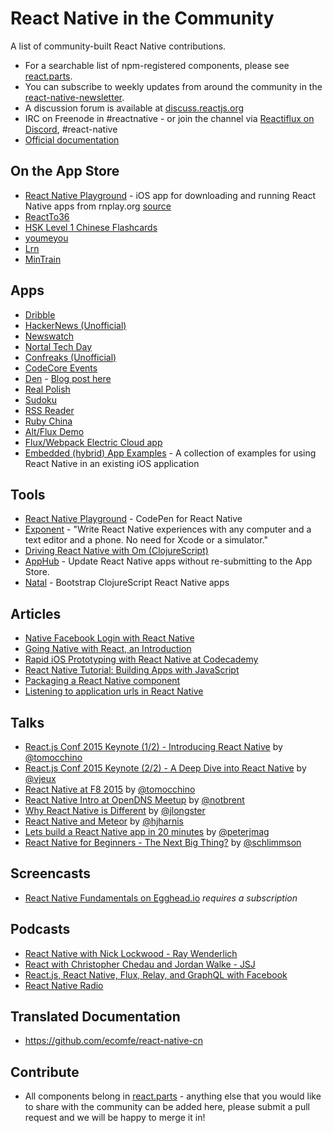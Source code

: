 # React Native in the Community

A list of community-built React Native contributions.

- For a searchable list of npm-registered components, please see [react.parts](http://react.parts/native-ios).
- You can subscribe to weekly updates from around the community in the [react-native-newsletter](https://github.com/brentvatne/react-native-newsletter).
- A discussion forum is available at [discuss.reactjs.org](https://discuss.reactjs.org/)
- IRC on Freenode in #reactnative - or join the channel via [Reactiflux on Discord](http://www.reactiflux.com/), #react-native
- [Official documentation](https://facebook.github.io/react-native/docs/getting-started.html)

## On the App Store

- [React Native Playground](http://apple.co/1de3wBb) - iOS app for downloading and running React Native apps from rnplay.org [source](https://github.com/jsierles/RNPlayNative)
- [ReactTo36](https://itunes.apple.com/us/app/reactto36/id989009293?mt=8)
- [HSK Level 1 Chinese Flashcards](https://itunes.apple.com/us/app/hsk-level-1-chinese-flashcards/id936639994)
- [youmeyou](https://appsto.re/us/TxnM4.i)
- [Lrn](https://itunes.apple.com/us/app/lrn-learn-to-code-at-your/id1019622677?mt=8)
- [MinTrain](https://itunes.apple.com/us/app/mintrain/id1015739031?mt=8)

## Apps

- [Dribble](https://github.com/catalinmiron/react-native-dribbble-app)
- [HackerNews (Unofficial)](https://github.com/iSimar/HackerNews-React-Native)
- [Newswatch](https://github.com/bradoyler/newswatch-react-native)
- [Nortal Tech Day](https://github.com/mikkoj/NortalTechDay)
- [Confreaks (Unofficial)](https://github.com/cabaret/confreaks-react-native)
- [CodeCore Events](https://github.com/brentvatne/codecore-events-app)
- [Den](https://github.com/asamiller/den) - [Blog post here](https://medium.com/@realasa/my-adventures-with-react-native-36c354249109)
- [Real Polish](https://github.com/martinmoizard/realpolish)
- [Sudoku](https://github.com/christopherdro/react-native-sudoku)
- [RSS Reader](https://github.com/christopherdro/react-native-rss-reader)
- [Ruby China](https://github.com/henter/ReactNativeRubyChina)
- [Alt/Flux Demo](https://github.com/mrblueblue/react-native-alt-demo)
- [Flux/Webpack Electric Cloud app](https://github.com/artyomtrityak/ec-deploy-mobile)
- [Embedded (hybrid) App Examples](https://github.com/dsibiski/react-native-embedded-app-example) - A collection of examples for using React Native in an existing iOS application

## Tools

- [React Native Playground](https://rnplay.org) - CodePen for React Native
- [Exponent](http://exp.host/) - "Write React Native experiences with any computer and a text editor and a phone. No need for Xcode or a simulator."
- [Driving React Native with Om (ClojureScript)](https://github.com/omcljs/ambly/wiki/Driving-React-Native-with-Om)
- [AppHub](https://apphub.io) - Update React Native apps without re-submitting to the App Store.
- [Natal](https://github.com/dmotz/natal) - Bootstrap ClojureScript React Native apps

## Articles

- [Native Facebook Login with React Native](http://brentvatne.ca/facebook-login-with-react-native/)
- [Going Native with React, an Introduction](http://ryanclark.me/going-native-with-react/)
- [Rapid iOS Prototyping with React Native at Codecademy](https://medium.com/about-codecademy/rapid-ios-prototyping-with-react-native-at-codecademy-c4f0a567ee57)
- [React Native Tutorial: Building Apps with JavaScript](http://www.raywenderlich.com/99473/introducing-react-native-building-apps-javascript)
- [Packaging a React Native component](http://brentvatne.ca/packaging-react-native-component/)
- [Listening to application urls in React Native](http://blog.lum.pe/listening-to-application-urls-in-react-native/)

## Talks

- [React.js Conf 2015 Keynote (1/2) - Introducing React Native](https://www.youtube.com/watch?v=KVZ-P-ZI6W4) by [@tomocchino](https://twitter.com/tomocchino)
- [React.js Conf 2015 Keynote (2/2) - A Deep Dive into React Native](https://www.youtube.com/watch?v=7rDsRXj9-cU) by [@vjeux](https://twitter.com/vjeux)
- [React Native at F8 2015](https://youtu.be/X6YbAKiLCLU?t=1109) by [@tomocchino](https://twitter.com/tomocchino)
- [React Native Intro at OpenDNS Meetup](http://brentvatne.ca/react-native-intro-talk/) by [@notbrent](https://twitter.com/notbrent)
- [Why React Native is Different](https://www.youtube.com/watch?v=ZM2NAD__iK4) by [@jlongster](https://twitter.com/jlongster)
- [React Native and Meteor](https://www.youtube.com/watch?v=7BF5LHn2B5s) by [@hjharnis](https://twitter.com/hjharnis)
- [Lets build a React Native app in 20 minutes](https://www.youtube.com/watch?v=9ArhJiMGVDc) by [@peterjmag](https://twitter.com/peterjmag)
- [React Native for Beginners - The Next Big Thing?](https://www.youtube.com/watch?v=lhl0T2GFEPk) by [@schlimmson](https://twitter.com/schlimmson)

## Screencasts

- [React Native Fundamentals on Egghead.io](https://egghead.io/series/react-native-fundamentals) *requires a subscription*


## Podcasts

- [React Native with Nick Lockwood - Ray Wenderlich](http://www.raywenderlich.com/106144/react-native-with-nick-lockwood-podcast-s04-e02)
- [React with Christopher Chedau and Jordan Walke - JSJ](http://devchat.tv/js-jabber/146-jsj-react-with-christopher-chedeau-and-jordan-walke)
- [React.js, React Native, Flux, Relay, and GraphQL with Facebook](https://changelog.com/149/)
- [React Native Radio](https://devchat.tv/react-native-radio)

## Translated Documentation

- https://github.com/ecomfe/react-native-cn

## Contribute

- All components belong in [react.parts](http://react.parts/native-ios) - anything else that you would like to share with the community can be added here, please submit a pull request and we will be happy to merge it in!
